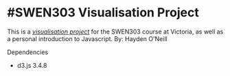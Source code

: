 #SWEN303 Visualisation Project
==========================

This is a [*visualisation project*](http://ecs.victoria.ac.nz/foswiki/pub/Courses/SWEN303_2014T1/Assignments/SWEN303_2014_Project.pdf) for the SWEN303 course at Victoria, as well as a personal introduction to Javascript.
By: Hayden O'Neill

Dependencies
* d3.js 3.4.8
